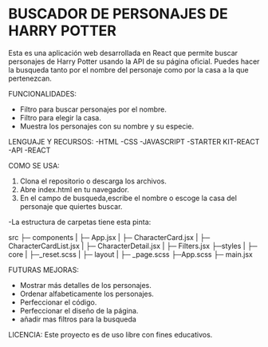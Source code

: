 # BUSCADOR DE PERSONAJES DE HARRY POTTER

Esta es una aplicación web desarrollada en React que permite buscar personajes de Harry Potter usando la API de su página oficial.
Puedes hacer la busqueda tanto por el nombre del personaje como por la casa a la que pertenezcan.

FUNCIONALIDADES:

- Filtro para buscar personajes por el nombre.
- Filtro para elegir la casa.
- Muestra los personajes con su nombre y su especie.

LENGUAJE Y RECURSOS:
-HTML
-CSS
-JAVASCRIPT
-STARTER KIT-REACT
-API
-REACT

COMO SE USA:

1. Clona el repositorio o descarga los archivos.
2. Abre index.html en tu navegador.
3. En el campo de busqueda,escribe el nombre o escoge la casa del personaje que quiertes buscar.

-La estructura de carpetas tiene esta pinta:

src
├─ components
| ├─ App.jsx
| ├─ CharacterCard.jsx
| ├─ CharacterCardList.jsx
| ├─ CharacterDetail.jsx
| ├─ Filters.jsx
├─styles
| ├─ core
| ├─_reset.scss
| ├─ layout
| ├─ \_page.scss
├─App.scss
├─ main.jsx

FUTURAS MEJORAS:

- Mostrar más detalles de los personajes.
- Ordenar alfabeticamente los personajes.
- Perfeccionar el código.
- Perfeccionar el diseño de la página.
- añadir mas filtros para la busqueda

LICENCIA:
Este proyecto es de uso libre con fines educativos.
